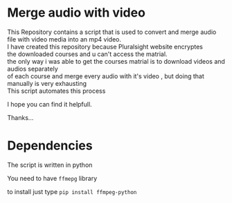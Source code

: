 # Merge audio with video
This Repository contains a script that is used to convert and merge audio file with video media into an mp4 video.<br>
I have created this repository because Pluralsight website encryptes <br>
the downloaded courses and u can't access the matrial.<br>
the only way i was able to get the courses matrial is to download videos and audios separately  <br>
of each course and merge every audio with it's video , but doing that manually is very exhausting <br>
This script automates this process <br>

I hope you can find it helpfull.<br>

Thanks...

# Dependencies
The script is written in python <br>

You need to have ```ffmepg``` library <br>

to install just type ```pip install ffmpeg-python``` <br>
